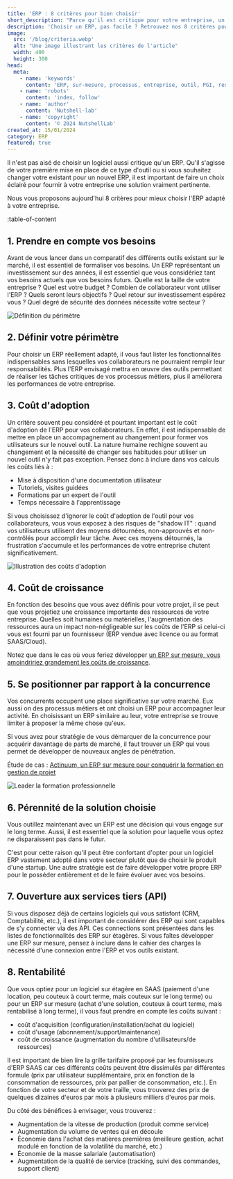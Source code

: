 ```yaml
---
title: 'ERP : 8 critères pour bien choisir'
short_description: "Parce qu'il est critique pour votre entreprise, un ERP doit être soigneusement choisi pour correspondre au cas particulier qu'est votre entreprise."
description: 'Choisir un ERP, pas facile ? Retrouvez nos 8 critères pour prendre en compte toutes les implications et faire un choix avisé.'
image:
  src: '/blog/criteria.webp'
  alt: "Une image illustrant les critères de l'article"
  width: 400
  height: 300
head:
  meta:
    - name: 'keywords'
      content: 'ERP, sur-mesure, processus, entreprise, outil, PGI, ressource, management, stratégie, choix optimal, critères, flexibilité, développer, scale'
    - name: 'robots'
      content: 'index, follow'
    - name: 'author'
      content: 'Nutshell-lab'
    - name: 'copyright'
      content: '© 2024 NutshellLab'
created_at: 15/01/2024
category: ERP
featured: true
---
```


Il n'est pas aisé de choisir un logiciel aussi critique qu'un ERP. Qu'il s'agisse de votre première mise en place de ce type d'outil ou si vous souhaitez changer votre existant pour un nouvel ERP, il est important de faire un choix éclairé pour fournir à votre entreprise une solution vraiment pertinente.

Nous vous proposons aujourd'hui 8 critères pour mieux choisir l'ERP adapté à votre entreprise.

:table-of-content

## 1. Prendre en compte vos besoins
Avant de vous lancer dans un comparatif des différents outils existant sur le marché, il est essentiel de formaliser vos besoins. Un ERP représentant un investissement sur des années, il est essentiel que vous considériez tant vos besoins actuels que vos besoins futurs. Quelle est la taille de votre entreprise ? Quel est votre budget ? Combien de collaborateur vont utiliser l'ERP ? Quels seront leurs objectifs ? Quel retour sur investissement espérez vous ? Quel degré de sécurité des données nécessite votre secteur ?

![Définition du périmètre](/blog/draw-perimeter.webp)

## 2. Définir votre périmètre
Pour choisir un ERP réellement adapté, il vous faut lister les fonctionnalités indispensables sans lesquelles vos collaborateurs ne pourraient remplir leur responsabilités. Plus l'ERP envisagé mettra en œuvre des outils permettant de réaliser les tâches critiques de vos processus métiers, plus il améliorera les performances de votre entreprise.

## 3. Coût d'adoption
Un critère souvent peu considéré et pourtant important est le coût d'adoption de l'ERP pour vos collaborateurs. En effet, il est indispensable de mettre en place un accompagnement au changement pour former vos utilisateurs sur le nouvel outil. La nature humaine rechigne souvent au changement et la nécessité de changer ses habitudes pour utiliser un nouvel outil n'y fait pas exception.
Pensez donc à inclure dans vos calculs les coûts liés à :

* Mise à disposition d'une documentation utilisateur
* Tutoriels, visites guidées
* Formations par un expert de l'outil
* Temps nécessaire à l'apprentissage

Si vous choisissez d'ignorer le coût d'adoption de l'outil pour vos collaborateurs, vous vous exposez à des risques de "shadow IT" : quand vos utilisateurs utilisent des moyens détournées, non-approuvés et non-contrôlés pour accomplir leur tâche. Avec ces moyens détournés, la frustration s'accumule et les performances de votre entreprise chutent significativement.

![Illustration des coûts d'adoption](/blog/adoption-cost.webp)


## 4. Coût de croissance
En fonction des besoins que vous avez définis pour votre projet, il se peut que vous projetiez une croissance importante des ressources de votre entreprise. Quelles soit humaines ou matérielles, l'augmentation des ressources aura un impact non-négligeable sur les coûts de l'ERP si celui-ci vous est fourni par un fournisseur (ERP vendue avec licence ou au format SAAS/Cloud).

Notez que dans le cas où vous feriez développer [un ERP sur mesure, vous amoindririez grandement les coûts de croissance](https://nutshell-lab.com/dossiers/erp-sur-mesure).

## 5. Se positionner par rapport à la concurrence
Vos concurrents occupent une place significative sur votre marché. Eux aussi on des processus métiers et ont choisi un ERP pour accompagner leur activité. En choisissant un ERP similaire au leur, votre entreprise se trouve limiter à proposer la même chose qu'eux.

Si vous avez pour stratégie de vous démarquer de la concurrence pour acquérir davantage de parts de marché, il faut trouver un ERP qui vous permet de développer de nouveaux angles de pénétration.

Étude de cas : [Actinuum, un ERP sur mesure pour conquérir la formation en gestion de projet](https://nutshell-lab.com/projets/actinuum)

![Leader la formation professionnelle](/blog/profesional-traning.webp)

## 6. Pérennité de la solution choisie
Vous outillez maintenant avec un ERP est une décision qui vous engage sur le long terme. Aussi, il est essentiel que la solution pour laquelle vous optez ne disparaissent pas dans le futur.

C'est pour cette raison qu'il peut être confortant d'opter pour un logiciel ERP vastement adopté dans votre secteur plutôt que de choisir le produit d'une startup. Une autre stratégie est de faire développer votre propre ERP pour le posséder entièrement et de le faire évoluer avec vos besoins.

## 7. Ouverture aux services tiers (API)
Si vous disposez déjà de certains logiciels qui vous satisfont (CRM, Comptabilité, etc.), il est important de considérer des ERP qui sont capables de s'y connecter via des API. Ces connections sont présentées dans les listes de fonctionnalités des ERP sur étagères.
Si vous faîtes développer une ERP sur mesure, pensez à inclure dans le cahier des charges la nécessité d'une connexion entre l'ERP et vos outils existant.

## 8. Rentabilité
Que vous optiez pour un logiciel sur étagère en SAAS (paiement d'une location, peu couteux à court terme, mais couteux sur le long terme) ou pour un ERP sur mesure (achat d'une solution, couteux à court terme, mais rentabilisé à long terme), il vous faut prendre en compte les coûts suivant :

* coût d'acquisition (configuration/installation/achat du logiciel)
* coût d'usage (abonnement/support/maintenance)
* coût de croissance (augmentation du nombre d'utilisateurs/de ressources)

Il est important de bien lire la grille tarifaire proposé par les fournisseurs d'ERP SAAS car ces différents coûts peuvent être dissimulés par différentes formule (prix par utilisateur supplémentaire, prix en fonction de la consommation de ressources, prix par pallier de consommation, etc.). En fonction de votre secteur et de votre traille, vous trouverez des prix de quelques dizaines d'euros par mois à plusieurs milliers d'euros par mois.


Du côté des bénéfices à envisager, vous trouverez :

* Augmentation de la vitesse de production (produit comme service)
* Augmentation du volume de ventes qui en découle
* Économie dans l'achat des matières premières (meilleure gestion, achat modulé en fonction de la volatilité du marché, etc.)
* Économie de la masse salariale (automatisation)
* Augmentation de la qualité de service (tracking, suivi des commandes, support client)
